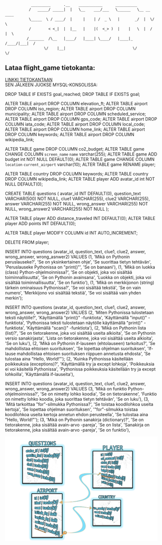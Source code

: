      
                                    
                _________      .__    ___________      __________              
               /   _____/ _____|  |   \__    ___/___   \______   \__ __  ____  
               \_____  \ / ____/  |     |    | /  _ \   |       _/  |  \/    \ 
               /        < <_|  |  |__   |    |(  <_> )  |    |   \  |  /   |  \
              /_______  /\__   |____/   |____| \____/   |____|_  /____/|___|  /
                      \/    |__|                               \/           \/ 

<div>
     <h2> Lataa flight_game tietokanta: </h2>
     <a href="https://moodle2.metropolia.fi/pluginfile.php/1561494/mod_resource/content/1/lp.sql">LINKKI TIETOKANTAAN</a>
</div>
SEN JÄLKEEN JUOKSE MYSQL-KONSOLISSA:


DROP TABLE IF EXISTS goal_reached;
DROP TABLE IF EXISTS goal;

ALTER TABLE airport DROP COLUMN elevation_ft;
ALTER TABLE airport DROP COLUMN iso_region;
ALTER TABLE airport DROP COLUMN municipality;
ALTER TABLE airport DROP COLUMN scheduled_service;
ALTER TABLE airport DROP COLUMN gps_code;
ALTER TABLE airport DROP COLUMN iata_code;
ALTER TABLE airport DROP COLUMN local_code;
ALTER TABLE airport DROP COLUMN home_link;
ALTER TABLE airport DROP COLUMN keywords;
ALTER TABLE airport DROP COLUMN wikipedia_link;

ALTER TABLE game DROP COLUMN co2_budget;
ALTER TABLE game CHANGE COLUMN `screen_name` `name` varchar(255);
ALTER TABLE game ADD budget int NOT NULL DEFAULT(0);
ALTER TABLE game CHANGE COLUMN `location` `current_airport` varchar(10);
ALTER TABLE game RENAME player;

ALTER TABLE country DROP COLUMN keywords;
ALTER TABLE country DROP COLUMN wikipedia_link;
ALTER TABLE player ADD avatar_id int NOT NULL DEFAULT(0);

CREATE TABLE questions (
     avatar_id INT DEFAULT(0),
     question_text VARCHAR(500) NOT NULL,
     clue1 VARCHAR(255),
     clue2 VARCHAR(255),
     answer VARCHAR(255) NOT NULL,
     wrong_answer VARCHAR(255) NOT NULL,
     wrong_answer2 VARCHAR(255) NOT NULL
);

ALTER TABLE player ADD distance_traveled INT DEFAULT(0);
ALTER TABLE player ADD points INT DEFAULT(0);

ALTER TABLE player MODIFY COLUMN id INT AUTO_INCREMENT;


DELETE FROM player;


INSERT INTO questions (avatar_id, question_text, clue1, clue2, answer, wrong_answer, wrong_asnwer2) VALUES
(1, 'Mikä on Pythonin peruslauseke?', 'Se on yksinkertainen ohje', 'Se suorittaa tietyn tehtävän', 'Peruslauseke Pythonissa on "print()"', 'Se on banaani'),
(1, 'Mikä on luokka (class) Python-ohjelmoinnissa?', 'Se on objekti, joka voi sisältää toiminnallisuutta', 'Se on Pythonin avainsana', 'Luokka on objekti, joka voi sisältää toiminnallisuutta', 'Se on funktio'),
(1, 'Mikä on merkkijonon (string) tärkein ominaisuus Pythonissa?', 'Se voi sisältää tekstiä', 'Se on vain numero', 'Merkkijono voi sisältää tekstiä', 'Se voi sisältää vain yhden merkin');

INSERT INTO questions (avatar_id, question_text, clue1, clue2, answer, wrong_answer, wrong_answer2) VALUES
(2, 'Miten Pythonissa tulostetaan teksti näytölle?', 'Käyttämällä "print()" -funktiota', 'Käyttämällä "input()" -funktiota', 'Pythonissa teksti tulostetaan näytölle käyttämällä "print()" -funktiota', 'Käyttämällä "scan()" -funktiota'),
(2, 'Mikä on Pythonin lista (list)?', 'Se on tietorakenne, joka voi sisältää useita alkioita', 'Se on Pythonin versio sanakirjasta', 'Lista on tietorakenne, joka voi sisältää useita alkioita', 'Se on luku'),
(2, 'Mikä on Pythonin if-lauseen (ehtolauseen) tarkoitus?', 'Se mahdollistaa ehtoisen suorituksen', 'Se lopettaa ohjelman suorituksen', 'If-lause mahdollistaa ehtoisen suorituksen riippuen annetusta ehdosta', 'Se tulostaa aina "Hello, World!"');
(2, 'Kuinka Pythonissa käsitellään poikkeuksia (exceptions)?', 'Käyttämällä try ja except lohkoja', 'Poikkeuksia ei voi käsitellä Pythonissa', 'Pythonissa poikkeuksia käsitellään try ja except lohkoilla', 'Käyttämällä if-lauseita'),

INSERT INTO questions (avatar_id, question_text, clue1, clue2, answer, wrong_answer, wrong_answer2) VALUES
(3, 'Mikä on funktio Python-ohjelmoinnissa?', 'Se on nimetty lohko koodia', 'Se on tietorakenne', 'Funktio on nimetty lohko koodia, joka suorittaa tietyn tehtävän', 'Se on luku'),
(3, 'Mitä tarkoittaa "for"-silmukka Pythonissa?', 'Se toistaa koodilohkoa useita kertoja', 'Se lopettaa ohjelman suorituksen', '"for"-silmukka toistaa koodilohkoa useita kertoja annetun ehdon perusteella', 'Se tulostaa aina "Hello, World!"');
(3, 'Mikä on Pythonin sanakirja (dictionary)?', 'Se on tietorakenne, joka sisältää avain-arvo -pareja', 'Se on lista', 'Sanakirja on tietorakenne, joka sisältää avain-arvo -pareja', 'Se on funktio'),

                                                                                                                              
![alt text](https://github.com/Konsta00/Air-Travellers-Challenge/blob/main/ER_V2.png)  
